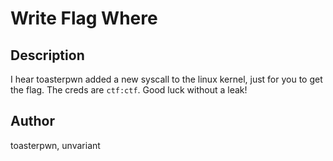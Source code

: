 # Write Flag Where

## Description

I hear toasterpwn added a new syscall to the linux kernel, just for you to get the flag. The creds are `ctf:ctf`. Good luck without a leak!

## Author

toasterpwn, unvariant
